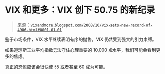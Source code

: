 <!--yml

category: 未分类

date: 2024-05-18 18:23:40

-->

# VIX 和更多：VIX 创下 50.75 的新纪录

> 来源：[`vixandmore.blogspot.com/2008/10/vix-sets-new-record-of-4986.html#0001-01-01`](http://vixandmore.blogspot.com/2008/10/vix-sets-new-record-of-4986.html#0001-01-01)

鉴于市场条件，VIX 水平继续表明有序的抛售，VIX 仍然受到强大的引力束缚。

如果道琼斯工业平均指数无法守住心理重要的 10,000 点水平，我们可能会看到更多的焦虑。

真正的恐慌应该会很快使 55 或者甚至 60 成为可能。
